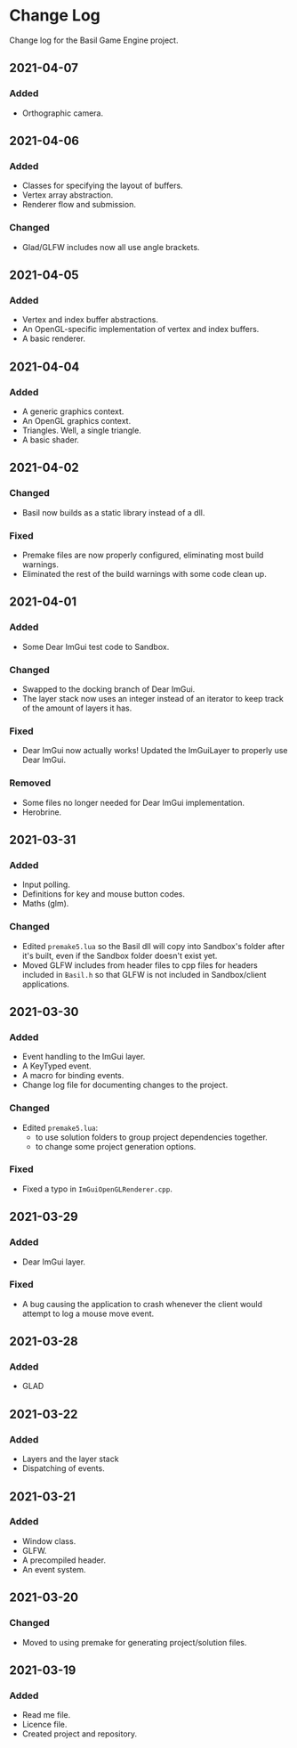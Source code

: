 # Change Log
Change log for the Basil Game Engine project.

## 2021-04-07
### Added
* Orthographic camera.


## 2021-04-06
### Added
* Classes for specifying the layout of buffers.
* Vertex array abstraction.
* Renderer flow and submission.

### Changed
* Glad/GLFW includes now all use angle brackets.


## 2021-04-05
### Added
* Vertex and index buffer abstractions.
* An OpenGL-specific implementation of vertex and index buffers.
* A basic renderer.


## 2021-04-04
### Added
* A generic graphics context.
* An OpenGL graphics context.
* Triangles. Well, a single triangle.
* A basic shader.


## 2021-04-02
### Changed
* Basil now builds as a static library instead of a dll.

### Fixed
* Premake files are now properly configured, eliminating most build warnings.
* Eliminated the rest of the build warnings with some code clean up.


## 2021-04-01
### Added
* Some Dear ImGui test code to Sandbox.

### Changed
* Swapped to the docking branch of Dear ImGui.
* The layer stack now uses an integer instead of an iterator to keep track of the amount of layers it has.

### Fixed
* Dear ImGui now actually works! Updated the ImGuiLayer to properly use Dear ImGui.

### Removed
* Some files no longer needed for Dear ImGui implementation.
* Herobrine.


## 2021-03-31
### Added
* Input polling.
* Definitions for key and mouse button codes.
* Maths (glm).

### Changed
* Edited `premake5.lua` so the Basil dll will copy into Sandbox's folder after it's built, even if the Sandbox folder doesn't exist yet.
* Moved GLFW includes from header files to cpp files for headers included in `Basil.h` so that GLFW is not included in Sandbox/client applications.


## 2021-03-30
### Added
* Event handling to the ImGui layer.
* A KeyTyped event.
* A macro for binding events.
* Change log file for documenting changes to the project.

### Changed
* Edited `premake5.lua`:
  * to use solution folders to group project dependencies together.
  * to change some project generation options.

### Fixed
* Fixed a typo in `ImGuiOpenGLRenderer.cpp`.


## 2021-03-29
### Added
* Dear ImGui layer.

### Fixed
* A bug causing the application to crash whenever the client would attempt to log a mouse move event.


## 2021-03-28
### Added
* GLAD


## 2021-03-22
### Added
* Layers and the layer stack
* Dispatching of events.


## 2021-03-21
### Added
* Window class.
* GLFW.
* A precompiled header.
* An event system.


## 2021-03-20
### Changed
* Moved to using premake for generating project/solution files.


## 2021-03-19
### Added
* Read me file.
* Licence file.
* Created project and repository.